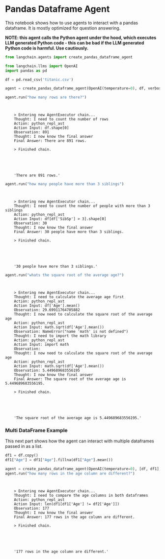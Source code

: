 # Pandas Dataframe Agent

This notebook shows how to use agents to interact with a pandas dataframe. It is mostly optimized for question answering.

**NOTE: this agent calls the Python agent under the hood, which executes LLM generated Python code - this can be bad if the LLM generated Python code is harmful. Use cautiously.**

<!-- WARNING: THIS FILE WAS AUTOGENERATED! DO NOT EDIT! Instead, edit the notebook w/the location & name as this file. -->


```python
from langchain.agents import create_pandas_dataframe_agent
```


```python
from langchain.llms import OpenAI
import pandas as pd

df = pd.read_csv('titanic.csv')
```


```python
agent = create_pandas_dataframe_agent(OpenAI(temperature=0), df, verbose=True)
```


```python
agent.run("how many rows are there?")
```

<CodeOutputBlock lang="python">

```
    
    
    > Entering new AgentExecutor chain...
    Thought: I need to count the number of rows
    Action: python_repl_ast
    Action Input: df.shape[0]
    Observation: 891
    Thought: I now know the final answer
    Final Answer: There are 891 rows.
    
    > Finished chain.





    'There are 891 rows.'
```

</CodeOutputBlock>


```python
agent.run("how many people have more than 3 siblings")
```

<CodeOutputBlock lang="python">

```
    
    
    > Entering new AgentExecutor chain...
    Thought: I need to count the number of people with more than 3 siblings
    Action: python_repl_ast
    Action Input: df[df['SibSp'] > 3].shape[0]
    Observation: 30
    Thought: I now know the final answer
    Final Answer: 30 people have more than 3 siblings.
    
    > Finished chain.





    '30 people have more than 3 siblings.'
```

</CodeOutputBlock>


```python
agent.run("whats the square root of the average age?")
```

<CodeOutputBlock lang="python">

```
    
    
    > Entering new AgentExecutor chain...
    Thought: I need to calculate the average age first
    Action: python_repl_ast
    Action Input: df['Age'].mean()
    Observation: 29.69911764705882
    Thought: I now need to calculate the square root of the average age
    Action: python_repl_ast
    Action Input: math.sqrt(df['Age'].mean())
    Observation: NameError("name 'math' is not defined")
    Thought: I need to import the math library
    Action: python_repl_ast
    Action Input: import math
    Observation: 
    Thought: I now need to calculate the square root of the average age
    Action: python_repl_ast
    Action Input: math.sqrt(df['Age'].mean())
    Observation: 5.449689683556195
    Thought: I now know the final answer
    Final Answer: The square root of the average age is 5.449689683556195.
    
    > Finished chain.





    'The square root of the average age is 5.449689683556195.'
```

</CodeOutputBlock>

### Multi DataFrame Example

This next part shows how the agent can interact with multiple dataframes passed in as a list.


```python
df1 = df.copy()
df1["Age"] = df1["Age"].fillna(df1["Age"].mean())
```


```python
agent = create_pandas_dataframe_agent(OpenAI(temperature=0), [df, df1], verbose=True)
agent.run("how many rows in the age column are different?")
```

<CodeOutputBlock lang="python">

```
    
    
    > Entering new AgentExecutor chain...
    Thought: I need to compare the age columns in both dataframes
    Action: python_repl_ast
    Action Input: len(df1[df1['Age'] != df2['Age']])
    Observation: 177
    Thought: I now know the final answer
    Final Answer: 177 rows in the age column are different.
    
    > Finished chain.





    '177 rows in the age column are different.'
```

</CodeOutputBlock>
